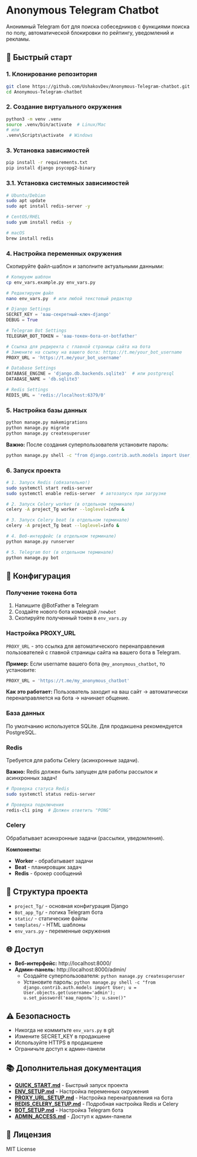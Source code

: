 # Anonymous Telegram Chatbot

Анонимный Telegram бот для поиска собеседников с функциями поиска по полу, автоматической блокировки по рейтингу, уведомлений и рекламы.

## 🚀 Быстрый старт

### 1. Клонирование репозитория
```bash
git clone https://github.com/UshakovDev/Anonymous-Telegram-chatbot.git
cd Anonymous-Telegram-chatbot
```

### 2. Создание виртуального окружения
```bash
python3 -m venv .venv
source .venv/bin/activate  # Linux/Mac
# или
.venv\Scripts\activate  # Windows
```

### 3. Установка зависимостей
```bash
pip install -r requirements.txt
pip install django psycopg2-binary
```

### 3.1. Установка системных зависимостей
```bash
# Ubuntu/Debian
sudo apt update
sudo apt install redis-server -y

# CentOS/RHEL
sudo yum install redis -y

# macOS
brew install redis
```

### 4. Настройка переменных окружения
Скопируйте файл-шаблон и заполните актуальными данными:

```bash
# Копируем шаблон
cp env_vars.example.py env_vars.py

# Редактируем файл
nano env_vars.py  # или любой текстовый редактор
```

```python
# Django Settings
SECRET_KEY = 'ваш-секретный-ключ-django'
DEBUG = True

# Telegram Bot Settings
TELEGRAM_BOT_TOKEN = 'ваш-токен-бота-от-botfather'

# Ссылка для редиректа с главной страницы сайта на бота
# Замените на ссылку на вашего бота: https://t.me/your_bot_username
PROXY_URL = 'https://t.me/your_bot_username'

# Database Settings
DATABASE_ENGINE = 'django.db.backends.sqlite3'  # или postgresql
DATABASE_NAME = 'db.sqlite3'

# Redis Settings
REDIS_URL = 'redis://localhost:6379/0'
```

### 5. Настройка базы данных
```bash
python manage.py makemigrations
python manage.py migrate
python manage.py createsuperuser
```

**Важно:** После создания суперпользователя установите пароль:
```bash
python manage.py shell -c "from django.contrib.auth.models import User; u = User.objects.get(username='admin'); u.set_password('ваш_пароль'); u.save()"
```

### 6. Запуск проекта
```bash
# 1. Запуск Redis (обязательно!)
sudo systemctl start redis-server
sudo systemctl enable redis-server  # автозапуск при загрузке

# 2. Запуск Celery worker (в отдельном терминале)
celery -A project_Tg worker --loglevel=info &

# 3. Запуск Celery beat (в отдельном терминале)
celery -A project_Tg beat --loglevel=info &

# 4. Веб-интерфейс (в отдельном терминале)
python manage.py runserver

# 5. Telegram бот (в отдельном терминале)
python manage.py bot
```

## 🔧 Конфигурация

### Получение токена бота
1. Напишите @BotFather в Telegram
2. Создайте нового бота командой `/newbot`
3. Скопируйте полученный токен в `env_vars.py`

### Настройка PROXY_URL
`PROXY_URL` - это ссылка для автоматического перенаправления пользователей с главной страницы сайта на вашего бота в Telegram.

**Пример:** Если username вашего бота `@my_anonymous_chatbot`, то установите:
```python
PROXY_URL = 'https://t.me/my_anonymous_chatbot'
```

**Как это работает:** Пользователь заходит на ваш сайт → автоматически перенаправляется на бота → начинает общение.

### База данных
По умолчанию используется SQLite. Для продакшена рекомендуется PostgreSQL.

### Redis
Требуется для работы Celery (асинхронные задачи).

**Важно:** Redis должен быть запущен для работы рассылок и асинхронных задач!

```bash
# Проверка статуса Redis
sudo systemctl status redis-server

# Проверка подключения
redis-cli ping  # Должен ответить "PONG"
```

### Celery
Обрабатывает асинхронные задачи (рассылки, уведомления).

**Компоненты:**
- **Worker** - обрабатывает задачи
- **Beat** - планировщик задач
- **Redis** - брокер сообщений

## 📁 Структура проекта

- `project_Tg/` - основная конфигурация Django
- `Bot_app_Tg/` - логика Telegram бота
- `static/` - статические файлы
- `templates/` - HTML шаблоны
- `env_vars.py` - переменные окружения

## 🌐 Доступ

- **Веб-интерфейс:** http://localhost:8000/
- **Админ-панель:** http://localhost:8000/admin/
  - Создайте суперпользователя: `python manage.py createsuperuser`
  - Установите пароль: `python manage.py shell -c "from django.contrib.auth.models import User; u = User.objects.get(username='admin'); u.set_password('ваш_пароль'); u.save()"`

## ⚠️ Безопасность

- Никогда не коммитьте `env_vars.py` в git
- Измените SECRET_KEY в продакшене
- Используйте HTTPS в продакшене
- Ограничьте доступ к админ-панели

## 📚 Дополнительная документация

- **[QUICK_START.md](QUICK_START.md)** - Быстрый запуск проекта
- **[ENV_SETUP.md](ENV_SETUP.md)** - Настройка переменных окружения
- **[PROXY_URL_SETUP.md](PROXY_URL_SETUP.md)** - Настройка перенаправления на бота
- **[REDIS_CELERY_SETUP.md](REDIS_CELERY_SETUP.md)** - Подробная настройка Redis и Celery
- **[BOT_SETUP.md](BOT_SETUP.md)** - Настройка Telegram бота
- **[ADMIN_ACCESS.md](ADMIN_ACCESS.md)** - Доступ к админ-панели

## 📝 Лицензия

MIT License
